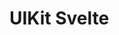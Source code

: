 # UIKit Svelte

<!-- Description (option to skip to the Installation and Usage segment)

**Design**

Description, link to Figma

**Development**

Description

## Component Library

List of components, with descriptions and links to each component's README.

## Customizing behaviour & appearance

Allows to customize and extend behaviour and appearance of components. How to do it?

## Installation and Usage

```
npm install uikit-svelte
```

Import stylesheet (or use your own)
Import components

Use according to the each components' corresponding instructions. -->